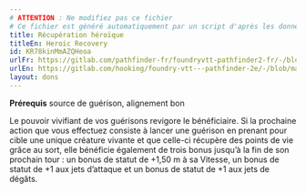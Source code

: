 ```yaml
---
# ATTENTION : Ne modifiez pas ce fichier
# Ce fichier est généré automatiquement par un script d'après les données du module Foundry VTT officiel et de sa traduction
title: Récupération héroïque
titleEn: Heroic Recovery
id: KR78kinMmAZQHeoa
urlFr: https://gitlab.com/pathfinder-fr/foundryvtt-pathfinder2-fr/-/blob/master/data/feats/KR78kinMmAZQHeoa.htm
urlEn: https://gitlab.com/hooking/foundry-vtt---pathfinder-2e/-/blob/master/packs/data/feats.db/heroic-recovery.json
layout: dons
---
```

**Prérequis** source de guérison, alignement bon

Le pouvoir vivifiant de vos guérisons revigore le bénéficiaire. Si la prochaine action que vous effectuez consiste à lancer une guérison en prenant pour cible une unique créature vivante et que celle-ci récupère des points de vie grâce au sort, elle bénéficie également de trois bonus jusqu’à la fin de son prochain tour : un bonus de statut de +1,50 m à sa Vitesse, un bonus de statut de +1 aux jets d’attaque et un bonus de statut de +1 aux jets de dégâts.
